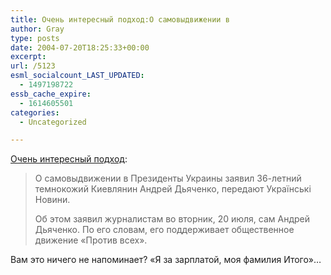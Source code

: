 ```yaml
---
title: Очень интересный подход:О самовыдвижении в
author: Gray
type: posts
date: 2004-07-20T18:25:33+00:00
excerpt:
url: /5123
esml_socialcount_LAST_UPDATED:
  - 1497198722
essb_cache_expire:
  - 1614605501
categories:
  - Uncategorized

---
```








<a href="http://www.korrespondent.net/main/98411" target="_blank">Очень интересный подход</a>:

> О самовыдвижении в Президенты Украины заявил 36-летний темнокожий Киевлянин Андрей Дьяченко, передают Українські Новини.
> 
> Об этом заявил журналистам во вторник, 20 июля, сам Андрей Дьяченко. По его словам, его поддерживает общественное движение &#171;Против всех&#187;.

Вам это ничего не напоминает? &#171;Я за зарплатой, моя фамилия Итого&#187;&#8230;